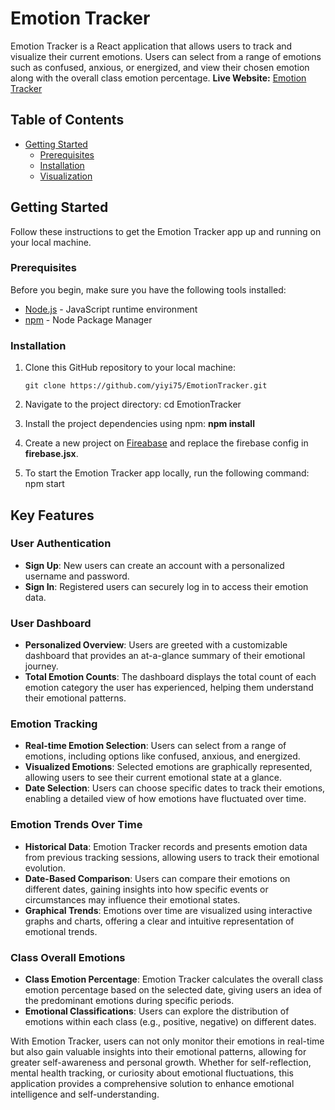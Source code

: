 # Emotion Tracker

Emotion Tracker is a React application that allows users to track and visualize their current emotions. Users can select from a range of emotions such as confused, anxious, or energized, and view their chosen emotion along with the overall class emotion percentage.
**Live Website:** [Emotion Tracker](https://emotiondashboard.web.app/)

## Table of Contents

- [Getting Started](#getting-started)
  - [Prerequisites](#prerequisites)
  - [Installation](#installation)
  - [Visualization](#emotion-visualization)

## Getting Started

Follow these instructions to get the Emotion Tracker app up and running on your local machine.

### Prerequisites

Before you begin, make sure you have the following tools installed:

- [Node.js](https://nodejs.org/) - JavaScript runtime environment
- [npm](https://www.npmjs.com/) - Node Package Manager

### Installation

1. Clone this GitHub repository to your local machine:

   ```shell
   git clone https://github.com/yiyi75/EmotionTracker.git

2. Navigate to the project directory:
   cd EmotionTracker
3. Install the project dependencies using npm:
   **npm install**
4. Create a new project on [Fireabase](https://firebase.google.com/) and replace the firebase config in **firebase.jsx**.
5. To start the Emotion Tracker app locally, run the following command:
   npm start

## Key Features

### User Authentication

- **Sign Up**: New users can create an account with a personalized username and password.
- **Sign In**: Registered users can securely log in to access their emotion data.

### User Dashboard

- **Personalized Overview**: Users are greeted with a customizable dashboard that provides an at-a-glance summary of their emotional journey.
- **Total Emotion Counts**: The dashboard displays the total count of each emotion category the user has experienced, helping them understand their emotional patterns.

### Emotion Tracking

- **Real-time Emotion Selection**: Users can select from a range of emotions, including options like confused, anxious, and energized.
- **Visualized Emotions**: Selected emotions are graphically represented, allowing users to see their current emotional state at a glance.
- **Date Selection**: Users can choose specific dates to track their emotions, enabling a detailed view of how emotions have fluctuated over time.

### Emotion Trends Over Time

- **Historical Data**: Emotion Tracker records and presents emotion data from previous tracking sessions, allowing users to track their emotional evolution.
- **Date-Based Comparison**: Users can compare their emotions on different dates, gaining insights into how specific events or circumstances may influence their emotional states.
- **Graphical Trends**: Emotions over time are visualized using interactive graphs and charts, offering a clear and intuitive representation of emotional trends.

### Class Overall Emotions

- **Class Emotion Percentage**: Emotion Tracker calculates the overall class emotion percentage based on the selected date, giving users an idea of the predominant emotions during specific periods.
- **Emotional Classifications**: Users can explore the distribution of emotions within each class (e.g., positive, negative) on different dates.

With Emotion Tracker, users can not only monitor their emotions in real-time but also gain valuable insights into their emotional patterns, allowing for greater self-awareness and personal growth. Whether for self-reflection, mental health tracking, or curiosity about emotional fluctuations, this application provides a comprehensive solution to enhance emotional intelligence and self-understanding.


   
